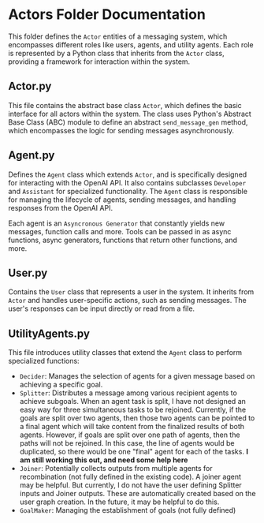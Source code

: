 # Actors Folder Documentation

This folder defines the `Actor` entities of a messaging system, which encompasses different roles like users, agents, and utility agents. Each role is represented by a Python class that inherits from the `Actor` class, providing a framework for interaction within the system.

## Actor.py
This file contains the abstract base class `Actor`, which defines the basic interface for all actors within the system. The class uses Python's Abstract Base Class (ABC) module to define an abstract `send_message_gen` method, which encompasses the logic for sending messages asynchronously.

## Agent.py
Defines the `Agent` class which extends `Actor`, and is specifically designed for interacting with the OpenAI API. It also contains subclasses `Developer` and `Assistant` for specialized functionality. The `Agent` class is responsible for managing the lifecycle of agents, sending messages, and handling responses from the OpenAI API.

Each agent is an `Asyncronous Generator` that constantly yields new messages, function calls and more. Tools can be passed in as async functions, async generators, functions that return other functions, and more. 

## User.py
Contains the `User` class that represents a user in the system. It inherits from `Actor` and handles user-specific actions, such as sending messages. The user's responses can be input directly or read from a file.

## UtilityAgents.py
This file introduces utility classes that extend the `Agent` class to perform specialized functions:

- `Decider`: Manages the selection of agents for a given message based on achieving a specific goal.
- `Splitter`: Distributes a message among various recipient agents to achieve subgoals. When an agent task is split, I have not designed an easy way for three simultaneous tasks to be rejoined. Currently, if the goals are split over two agents, then those two agents can be pointed to a final agent which will take content from the finalized results of both agents. However, if goals are split over one path of agents, then the paths will not be rejoined. In this case, the line of agents would be duplicated, so there would be one "final" agent for each of the tasks. **I am still working this out, and need some help here**
- `Joiner`: Potentially collects outputs from multiple agents for recombination (not fully defined in the existing code). A joiner agent may be helpful. But currently, I do not have the user defining Splitter inputs and Joiner outputs. These are automatically created based on the user graph creation. In the future, it may be helpful to do this. 
- `GoalMaker`: Managing the establishment of goals (not fully defined)

